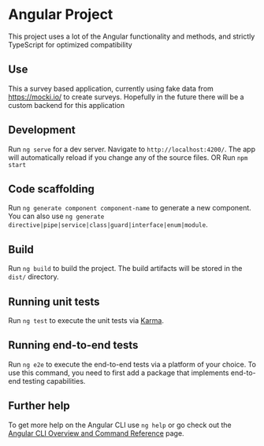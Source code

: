 # Angular Project

This project uses a lot of the Angular functionality and methods, and strictly TypeScript for optimized compatibility

## Use

This a survey based application, currently using fake data from <https://mocki.io/> to create surveys. Hopefully in the future there will be a custom backend for this application

## Development

Run `ng serve` for a dev server. Navigate to `http://localhost:4200/`. The app will automatically reload if you change any of the source files.
OR
Run `npm start`

## Code scaffolding

Run `ng generate component component-name` to generate a new component. You can also use `ng generate directive|pipe|service|class|guard|interface|enum|module`.

## Build

Run `ng build` to build the project. The build artifacts will be stored in the `dist/` directory.

## Running unit tests

Run `ng test` to execute the unit tests via [Karma](https://karma-runner.github.io).

## Running end-to-end tests

Run `ng e2e` to execute the end-to-end tests via a platform of your choice. To use this command, you need to first add a package that implements end-to-end testing capabilities.

## Further help

To get more help on the Angular CLI use `ng help` or go check out the [Angular CLI Overview and Command Reference](https://angular.io/cli) page.

